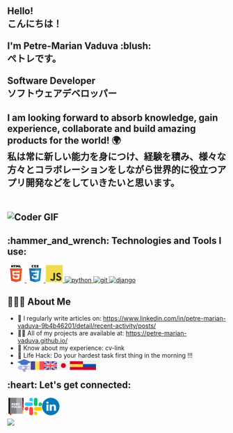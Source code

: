 <h2 align="left">
 <abc>
  <br>Hello!<br>こんにちは！<br>
  <br> I'm Petre-Marian Vaduva :blush:<br>ぺトレです。<br>
  <br> Software Developer<br>ソフトウェアデベロッパー <br>
  
  <h4 align="left">
 <abc>
  I am looking forward to absorb knowledge, gain experience, collaborate and build amazing products for the world! 🌍 <br>
  私は常に新しい能力を身につけ、経験を積み、様々な方々とコラボレーションをしながら世界的に役立つアプリ開発などをしていきたいと思います。
 </abc>
</h4>
  <br>
    <img src="https://media.giphy.com/media/SWoSkN6DxTszqIKEqv/giphy.gif" alt="Coder GIF" width="500">
 </abc>
</h2> 


<h2 align="left">:hammer_and_wrench: Technologies and Tools I use:</h2>
<p align="left">
    <a href="https://www.w3.org/html/" target="_blank"> <img src="https://raw.githubusercontent.com/devicons/devicon/master/icons/html5/html5-original-wordmark.svg" alt="html5" width="40" height="40"/> </a>
    <a href="https://www.w3schools.com/css/" target="_blank"> <img src="https://raw.githubusercontent.com/devicons/devicon/master/icons/css3/css3-original-wordmark.svg" alt="css3" width="40" height="40"/> </a>
    <a href="https://developer.mozilla.org/en-US/docs/Web/JavaScript" target="_blank"> <img src="https://raw.githubusercontent.com/devicons/devicon/master/icons/javascript/javascript-original.svg" alt="javascript" width="40" height="40"/> </a>
    <a href="https://docs.python.org/3/" target="_blank"> <img src="https://www.vectorlogo.zone/logos/python/python-icon.svg" alt="python" width="40" height="40"/> </a>
    <a href="https://git-scm.com/" target="_blank"> <img src="https://www.vectorlogo.zone/logos/git-scm/git-scm-icon.svg" alt="git" width="40" height="40"/> </a>
    <a href="https://www.djangoproject.com/" target="_blank"> <img src="https://static.djangoproject.com/img/logos/django-logo-negative.png" alt="django" width="40" height="40"/> </a>
</p>

<h2 align="left">👨🏻‍💻 About Me</h2>

- 📝 I regularly write articles on: https://www.linkedin.com/in/petre-marian-vaduva-9b4b46201/detail/recent-activity/posts/
- :man_technologist: All of my projects are available at: https://petre-marian-vaduva.github.io/
- 📄 Know about my experience: cv-link
- :dart: Life Hack: Do your hardest task first thing in the morning !!!  
- <img align="left" alt="graduation" width="30px" src="graduation.png" style="max-width:100%;"><img align="left" alt="Romanian" width="30px" src="romania.png" style="max-width:100%;"><img align="left" alt="English" width="30px" src="uk.png" style="max-width:100%;"><img align="left" alt="Japanese" width="30px" src="japan.png" style="max-width:100%;"><img align="left" alt="Spanish" width="30px" src="spain.png" style="max-width:100%;"><img align="left" alt="Russian" width="30px" src="russia.png" style="max-width:100%;"><br> 



<h2 align="left">:heart: Let's get connected:</h2>
<a href="https://petre-marian-vaduva.github.io/" rel="nofollow"><img align="left" alt="Portfolio" width="40px" src="portfolio.png" style="max-width:100%;"></a>

<a href="https://slack.com/app_redirect?channel=U02204166E8" rel="nofollow"><img align="left" alt="Slack" width="40px" src="slack.png" style="max-width:100%;"></a>

<a href="https://www.linkedin.com/in/petre-marian-vaduva-9b4b46201/" rel="nofollow"><img align="left" alt="Linkedin" width="40px" src="linkedin.png" style="max-width:100%;"></a>
<br>
<br>

<a href="https://github.com/petre-marian-vaduva">
<img align="left" src="https://github-readme-stats.vercel.app/api/top-langs/?username=petre-marian-vaduva&title_color=ffffff&layout=compact" />
</a>


<!--
**petre-marian-vaduva/petre-marian-vaduva** is a ✨ _special_ ✨ repository because its `README.md` (this file) appears on your GitHub profile.

Here are some ideas to get you started:

- 🔭 I’m currently working on ...
- 🌱 I’m currently learning ...
- 👯 I’m looking to collaborate on ...
- 🤔 I’m looking for help with ...
- 💬 Ask me about ...
- 📫 How to reach me: ...
- 😄 Pronouns: ...
- ⚡ Fun fact: ...
-->

